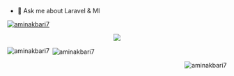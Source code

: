 - 💬 Ask me about Laravel & Ml
<p align="left"> <a href="https://github.com/ryo-ma/github-profile-trophy"><img src="https://github-profile-trophy.vercel.app/?username=aminakbari7" alt="aminakbari7" /></a> </p>
<p align="center">
  <a href="https://skillicons.dev">
    <img src="https://skillicons.dev/icons?i=git,c,cs,cpp,dotnet,laravel,php,bootstrap,alpinejs,jquery,nodejs,npm,css,html,js,linux,ubuntu,mysql,sqlite,py,sklearn,tensorflow,pytorch,opencv" />
  </a>
</p>
<p><img align="left" src="https://github-readme-stats.vercel.app/api/top-langs?username=aminakbari7&show_icons=true&locale=en&layout=compact" alt="aminakbari7" /></p>
<p>&nbsp;<img align="center" src="https://github-readme-stats.vercel.app/api?username=aminakbari7&show_icons=true&locale=en" alt="aminakbari7" /></p>

<p align="right"> <img src="https://komarev.com/ghpvc/?username=aminakbari7&label=Profile%20views&color=0e75b6&style=flat" alt="aminakbari7" /> </p>

